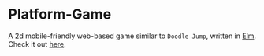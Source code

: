 # Platform-Game

A 2d mobile-friendly web-based game similar to `Doodle Jump`, written in [Elm](https://elm-lang.org).
Check it out [here](https://48thFlame.github.io/Platform-Game).
